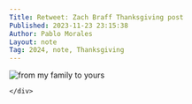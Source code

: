 ```yaml
---
Title: Retweet: Zach Braff Thanksgiving post
Published: 2023-11-23 23:15:38
Author: Pablo Morales
Layout: note
Tag: 2024, note, Thanksgiving
---
```

<div class="measure db center f5 f4-ns lh-copy">
   <img class="db w-100 mt4 mt5-ns" src="https://static.lifeofpablo.com/media/images/notes/zach-braff1.png" alt="from my family to yours">
   <div markdown="1">
   
    </div>
</div>
